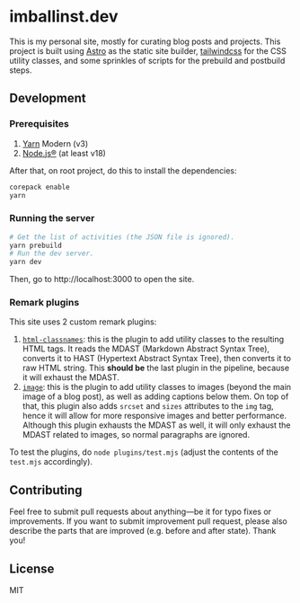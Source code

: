 # imballinst.dev

This is my personal site, mostly for curating blog posts and projects. This project is built using [Astro](https://astro.build) as the static site builder, [tailwindcss](https://tailwindcss.com) for the CSS utility classes, and some sprinkles of scripts for the prebuild and postbuild steps.

## Development

### Prerequisites

1. [Yarn](https://yarnpkg.com/) Modern (v3)
2. [Node.js®](https://nodejs.org/) (at least v18)

After that, on root project, do this to install the dependencies:

```bash
corepack enable
yarn
```

### Running the server

```bash
# Get the list of activities (the JSON file is ignored).
yarn prebuild
# Run the dev server.
yarn dev
```

Then, go to http://localhost:3000 to open the site.

### Remark plugins

This site uses 2 custom remark plugins:

1. [`html-classnames`](plugins/html-classnames): this is the plugin to add utility classes to the resulting HTML tags. It reads the MDAST (Markdown Abstract Syntax Tree), converts it to HAST (Hypertext Abstract Syntax Tree), then converts it to raw HTML string. This **should be** the last plugin in the pipeline, because it will exhaust the MDAST.
2. [`image`](plugins/image): this is the plugin to add utility classes to images (beyond the main image of a blog post), as well as adding captions below them. On top of that, this plugin also adds `srcset` and `sizes` attributes to the `img` tag, hence it will allow for more responsive images and better performance. Although this plugin exhausts the MDAST as well, it will only exhaust the MDAST related to images, so normal paragraphs are ignored.

To test the plugins, do `node plugins/test.mjs` (adjust the contents of the `test.mjs` accordingly).

## Contributing

Feel free to submit pull requests about anything—be it for typo fixes or improvements. If you want to submit improvement pull request, please also describe the parts that are improved (e.g. before and after state). Thank you!

## License

MIT
